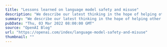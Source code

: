 ```yaml
---
title: "Lessons learned on language model safety and misuse"
description: "We describe our latest thinking in the hope of helping other AI developers address safety and misuse of deployed models."
summary: "We describe our latest thinking in the hope of helping other AI developers address safety and misuse of deployed models."
pubDate: "Thu, 03 Mar 2022 08:00:00 GMT"
source: "OpenAI Blog"
url: "https://openai.com/index/language-model-safety-and-misuse"
thumbnail: ""
---
```


